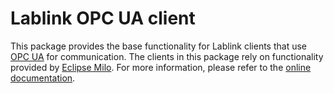 # Lablink OPC UA client

This package provides the base functionality for Lablink clients that use [OPC UA](https://reference.opcfoundation.org) for communication.
The clients in this package rely on functionality provided by [Eclipse Milo](https://github.com/eclipse/milo).
For more information, please refer to the [online documentation](https://ait-lablink.readthedocs.io/projects/lablink-opcua-client).
